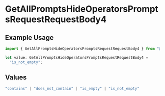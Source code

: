 # GetAllPromptsHideOperatorsPromptsRequestRequestBody4

## Example Usage

```typescript
import { GetAllPromptsHideOperatorsPromptsRequestRequestBody4 } from "@orq-ai/node/models/operations";

let value: GetAllPromptsHideOperatorsPromptsRequestRequestBody4 =
  "is_not_empty";
```

## Values

```typescript
"contains" | "does_not_contain" | "is_empty" | "is_not_empty"
```